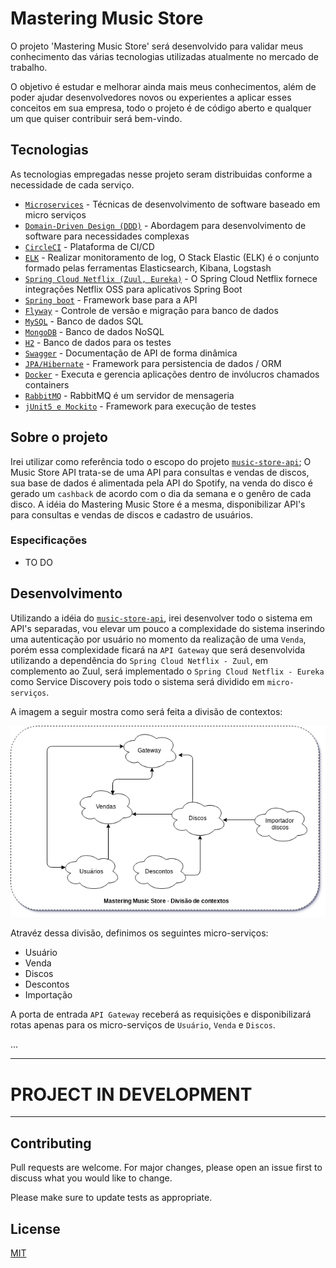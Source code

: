 # Mastering Music Store

O projeto 'Mastering Music Store' será desenvolvido para validar meus conhecimento das várias tecnologias 
utilizadas atualmente no mercado de trabalho.

O objetivo é estudar e melhorar ainda mais meus conhecimentos, além de poder ajudar desenvolvedores novos ou 
experientes a aplicar esses conceitos em sua empresa, todo o projeto é de código aberto e qualquer um que quiser 
contribuir será bem-vindo.

## Tecnologias

 As tecnologias empregadas nesse projeto seram distribuidas conforme a necessidade de cada serviço.

 - [`Microservices`](https://www.infoq.com/br/articles/microservices-intro/) - Técnicas de desenvolvimento de software baseado em micro serviços
 - [`Domain-Driven Design (DDD)`](https://en.wikipedia.org/wiki/Domain-driven_design) - Abordagem para desenvolvimento de software para necessidades complexas
 - [`CircleCI`](https://circleci.com) - Plataforma de CI/CD
 - [`ELK`](https://www.elastic.co/elk-stack) - Realizar monitoramento de log, O Stack Elastic (ELK) é o conjunto formado pelas ferramentas Elasticsearch, Kibana, Logstash
 - [`Spring Cloud Netflix (Zuul, Eureka)`](https://spring.io/projects/spring-cloud-netflix) - O Spring Cloud Netflix fornece integrações Netflix OSS para aplicativos Spring Boot 
 - [`Spring boot`](https://spring.io) - Framework base para a API
 - [`Flyway`](https://flywaydb.org) - Controle de versão e migração para banco de dados
 - [`MySQL`](https://www.mysql.com) - Banco de dados SQL
 - [`MongoDB`](https://www.mongodb.com) - Banco de dados NoSQL
 - [`H2`](https://www.h2database.com) - Banco de dados para os testes
 - [`Swagger`](https://swagger.io) - Documentação de API de forma dinâmica
 - [`JPA/Hibernate`](https://hibernate.org/orm/) - Framework para persistencia de dados / ORM
 - [`Docker`](https://www.docker.com) - Executa e gerencia aplicações dentro de invólucros chamados containers
 - [`RabbitMQ`](https://www.rabbitmq.com) - RabbitMQ é um servidor de mensageria
 - [`jUnit5 e Mockito`](https://junit.org/junit5/) - Framework para execução de testes

## Sobre o projeto

Irei utilizar como referência todo o escopo do projeto [`music-store-api`](https://github.com/gbzarelli/music-store-api); O Music Store API trata-se de uma API para consultas e vendas de discos, sua base de dados é alimentada pela API do Spotify, na venda do disco é gerado um `cashback` de acordo com o dia da semana e o genêro de cada disco. A idéia do Mastering Music Store é a mesma, disponibilizar API's para consultas e vendas de discos e cadastro de usuários.

### Especificações

- TO DO

## Desenvolvimento

Utilizando a idéia do [`music-store-api`](https://github.com/gbzarelli/music-store-api), irei desenvolver todo o sistema em API's separadas, vou elevar um pouco a complexidade do sistema inserindo uma autenticação por usuário no momento da realização de uma `Venda`, porém essa complexidade ficará na `API Gateway` que será desenvolvida utilizando a dependência do `Spring Cloud Netflix - Zuul`, em complemento ao Zuul, será implementado o `Spring Cloud Netflix - Eureka` como Service Discovery pois todo o sistema será dividido em `micro-serviços`.

A imagem a seguir mostra como será feita a divisão de contextos:

<img src="./images/contexts.png"/>

Atravéz dessa divisão, definimos os seguintes micro-serviços:

- Usuário
- Venda
- Discos
- Descontos
- Importação

A porta de entrada `API Gateway` receberá as requisições e disponibilizará rotas apenas para os micro-serviços de `Usuário`, `Venda` e `Discos`.

...

_______________________

# PROJECT IN DEVELOPMENT

_______________________

## Contributing
Pull requests are welcome. For major changes, please open an issue first to discuss what you would like to change.

Please make sure to update tests as appropriate.

## License
[MIT](https://choosealicense.com/licenses/mit/)
